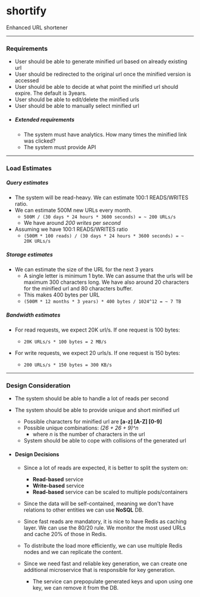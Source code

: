 # shortify
Enhanced URL shortener

---
### Requirements
  - User should be able to generate minified url based on already existing url
  - User should be redirected to the original url once the minified version is accessed
  - User should be able to decide at what point the minified url should expire. The default is 3years.
  - User should be able to edit/delete the minified urls
  - User should be able to manually select minified url
  - ##### Extended requirements
     - The system must have analytics. How many times the minified link was clicked?
     - The system must provide API
---
### Load Estimates
 
 ##### Query estimates
  - The system will be read-heavy. We can estimate 100:1 READS/WRITES ratio.
  - We can estimate 500M new URLs every month. 
     - ```500M / (30 days * 24 hours * 3600 seconds) = ~ 200 URLs/s```
     - We have around *200* *writes* per *second*
  - Assuming we have 100:1 READS/WRITES ratio
     - ``(500M * 100 reads) / (30 days * 24 hours * 3600 seconds) = ~ 20K URLs/s`` 
  
   ##### Storage estimates
   
  - We can estimate the size of the URL for the next 3 years
    - A single letter is minimum 1 byte. We can assume that the urls will be maximum 300 characters long. We have also around 20 characters for the minified url and 80 characters buffer.
    - This makes 400 bytes per URL
    - ``(500M * 12 months * 3 years) * 400 bytes / 1024^12 = ~ 7 TB``
      
 ##### Bandwidth estimates
 - For read requests, we expect 20K url/s. If one request is 100 bytes:
    - ``20K URLs/s * 100 bytes = 2 MB/s`` 
 
 - For write requests, we expect 20 urls/s. If one request is 150 bytes:
   - ``200 URLs/s * 150 bytes = 300 KB/s``
      
 
---
### Design Consideration
  - The system should be able to handle a lot of reads per second
  - The system should be able to provide unique and short minified url
    - Possible characters for minified url are **[a-z] [A-Z] [0-9]**
    - Possible unique combinations: _(26 + 26 + 9)^n_
        - where _n_ is the number of characters in the url
    - System should be able to cope with collisions of the generated url    
  
  - #### Design Decisions
       - Since a lot of reads are expected, it is better to split the system on:
          - **Read-based** service
          - **Write-based** service
          - **Read-based** service can be scaled to multiple pods/containers
          
       - Since the data will be self-contained, meaning we don't have relations to other entities we can use **NoSQL** DB.
       - Since fast reads are mandatory, it is nice to have Redis as caching layer. We can use the 80/20 rule. We monitor the most used URLs and cache 20% of those in Redis.
       - To distribute the load more efficiently, we can use multiple Redis nodes and we can replicate the content.
       - Since we need fast and reliable key generation, we can create one additional microservice that is responsible for key generation.
          - The service can prepopulate generated keys and upon using one key, we can remove it from the DB.
          